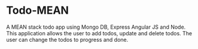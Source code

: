 # Todo-MEAN

A MEAN stack todo app using Mongo DB, Express Angular JS and Node. This application allows the user to add todos, update and delete todos. The user can change the todos to progress and done. 
